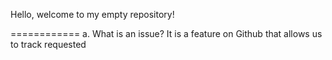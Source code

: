 Hello, welcome to my empty repository!

============
a. What is an issue?
It is a feature on Github that allows us to track requested 